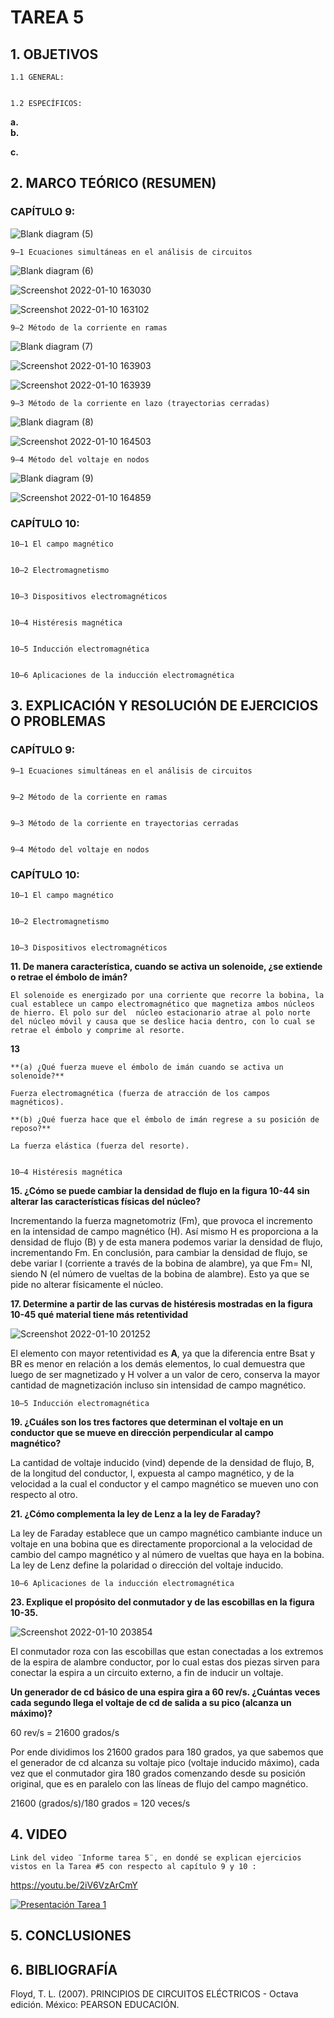# TAREA 5
## 1.	OBJETIVOS

	1.1	GENERAL: 


	1.2	ESPECÍFICOS:

**a.**	
**b.**	

**c.**	

## 2.	MARCO TEÓRICO (RESUMEN)

### CAPÍTULO 9:

![Blank diagram (5)](https://user-images.githubusercontent.com/93826527/148842284-4b6d9097-5353-4553-af80-7c2892ecdfab.png)
	
	
	9–1 Ecuaciones simultáneas en el análisis de circuitos 
	
![Blank diagram (6)](https://user-images.githubusercontent.com/93826527/148842968-927590fe-97ae-4804-8d16-13495fe838ec.png)
	
![Screenshot 2022-01-10 163030](https://user-images.githubusercontent.com/93826527/148842452-d7a925f2-ee90-4dd4-b7a9-9922cfcc00eb.png)

![Screenshot 2022-01-10 163102](https://user-images.githubusercontent.com/93826527/148842509-cf1d1866-5811-4e39-b77d-8d69cf530c74.png)

	

	9–2 Método de la corriente en ramas 
	
![Blank diagram (7)](https://user-images.githubusercontent.com/93826527/148843386-1aac26fb-55cd-4fd9-9cd7-76bc69c7cfd9.png)

![Screenshot 2022-01-10 163903](https://user-images.githubusercontent.com/93826527/148843459-e5f9bb73-4fe9-42aa-a7db-6bf45186f4fb.png)

![Screenshot 2022-01-10 163939](https://user-images.githubusercontent.com/93826527/148843537-ba669f2a-cdf2-4b10-beb7-7b6d2e8af0c1.png)



	9–3 Método de la corriente en lazo (trayectorias cerradas)
	
![Blank diagram (8)](https://user-images.githubusercontent.com/93826527/148844042-4e4096b1-a34f-4eae-a636-913abd0c0655.png)

![Screenshot 2022-01-10 164503](https://user-images.githubusercontent.com/93826527/148844128-642e35e9-f633-44c7-a8a0-c6b732c412df.png)




	9–4 Método del voltaje en nodos 
	
![Blank diagram (9)](https://user-images.githubusercontent.com/93826527/148844536-4ab29caa-3f2f-400b-ac70-45097100dc5b.png)

![Screenshot 2022-01-10 164859](https://user-images.githubusercontent.com/93826527/148844612-2d848cd0-9d45-452f-a098-40527f1cd18c.png)


### CAPÍTULO 10:

	10–1 El campo magnético 
	
	
	10–2 Electromagnetismo 
	
	
	10–3 Dispositivos electromagnéticos 
	
	
	10–4 Histéresis magnética 
	
	
	10–5 Inducción electromagnética 
	
	
	10–6 Aplicaciones de la inducción electromagnética 


## 3.	EXPLICACIÓN Y RESOLUCIÓN DE EJERCICIOS O PROBLEMAS
	
### CAPÍTULO 9:

	9–1 Ecuaciones simultáneas en el análisis de circuitos 
	

	9–2 Método de la corriente en ramas 
	

	9–3 Método de la corriente en trayectorias cerradas 
	
	
	9–4 Método del voltaje en nodos 
	
### CAPÍTULO 10:

	10–1 El campo magnético 
	
	
	10–2 Electromagnetismo 
	
	
	10–3 Dispositivos electromagnéticos 
	
**11. De manera característica, cuando se activa un solenoide, ¿se extiende o retrae el émbolo de imán?**

	El solenoide es energizado por una corriente que recorre la bobina, la cual establece un campo electromagnético que magnetiza ambos núcleos de hierro. El polo sur del 	núcleo estacionario atrae al polo norte del núcleo móvil y causa que se deslice hacia dentro, con lo cual se retrae el émbolo y comprime al resorte. 

**13**

	**(a) ¿Qué fuerza mueve el émbolo de imán cuando se activa un solenoide?**

	Fuerza electromagnética (fuerza de atracción de los campos magnéticos).

	**(b) ¿Qué fuerza hace que el émbolo de imán regrese a su posición de reposo?**

	La fuerza elástica (fuerza del resorte).
	
	
	10–4 Histéresis magnética 
	
**15. ¿Cómo se puede cambiar la densidad de flujo en la figura 10-44 sin alterar las características físicas del núcleo?**

Incrementando la fuerza magnetomotriz (Fm), que provoca el incremento en la intensidad de campo magnético (H). Así mismo H es proporciona a la densidad de flujo (B) y de esta manera podemos variar la densidad de flujo, incrementando Fm. En conclusión, para cambiar la densidad de flujo, se debe variar I (corriente a través de la bobina de alambre), ya que Fm= NI, siendo N (el número de vueltas de la bobina de alambre). Esto ya que se pide no alterar físicamente el núcleo.

**17. Determine a partir de las curvas de histéresis mostradas en la figura 10-45 qué material tiene más retentividad**

![Screenshot 2022-01-10 201252](https://user-images.githubusercontent.com/93826527/148863930-09965420-6a10-4abf-b09f-1796fb666db8.png)

El elemento con mayor retentividad es **A**, ya que la diferencia entre Bsat y BR es menor en relación a los demás elementos, lo cual demuestra que luego de ser magnetizado y H volver a un valor de cero, conserva la mayor cantidad de magnetización incluso sin intensidad de campo magnético.
	
	
	10–5 Inducción electromagnética 
	
**19. ¿Cuáles son los tres factores que determinan el voltaje en un conductor que se mueve en dirección perpendicular al campo magnético?**

La cantidad de voltaje inducido (vind) depende de la densidad de flujo, B, de la longitud del conductor, l, expuesta al campo magnético, y de la velocidad a la cual el conductor y el campo magnético se mueven uno con respecto al otro.

**21. ¿Cómo complementa la ley de Lenz a la ley de Faraday?**

La ley de Faraday establece que un campo magnético cambiante induce un voltaje en una bobina que es directamente proporcional a la velocidad de cambio del campo magnético y al número de vueltas que haya en la bobina. La ley de Lenz define la polaridad o dirección del voltaje inducido.
	
	
	10–6 Aplicaciones de la inducción electromagnética 
	
**23. Explique el propósito del conmutador y de las escobillas en la figura 10-35.**

![Screenshot 2022-01-10 203854](https://user-images.githubusercontent.com/93826527/148866271-2984af65-197d-4124-9e16-24f557808e3c.png)

El conmutador roza con las escobillas que estan conectadas a los extremos de la espira de alambre conductor, por lo cual estas dos piezas sirven para conectar la espira a un circuito externo, a fin de inducir un voltaje.

**Un generador de cd básico de una espira gira a 60 rev/s. ¿Cuántas veces cada segundo llega el voltaje de cd de salida a su pico (alcanza un máximo)?**

60 rev/s = 21600 grados/s 

Por ende dividimos los 21600 grados para 180 grados, ya que sabemos que el generador de cd alcanza su voltaje pico (voltaje inducido máximo), cada vez que el conmutador gira 180 grados comenzando desde su posición original, que es en paralelo con las líneas de flujo del campo magnético.

21600 (grados/s)/180 grados = 120 veces/s 


## 4.	VIDEO
	
	Link del video ¨Informe tarea 5¨, en dondé se explican ejercicios vistos en la Tarea #5 con respecto al capítulo 9 y 10 :
	
https://youtu.be/2iV6VzArCmY
	
	
[![Presentación Tarea 1](https://img.youtube.com/vi/2iV6VzArCmY/0.jpg)](https://www.youtube.com/watch?v=2iV6VzArCmY)
	
## 5.	CONCLUSIONES
        


## 6.	BIBLIOGRAFÍA

Floyd, T. L. (2007). PRINCIPIOS DE CIRCUITOS ELÉCTRICOS - Octava edición. México: PEARSON EDUCACIÓN.


